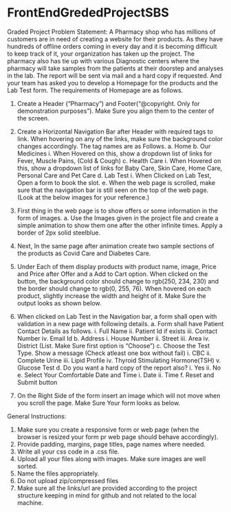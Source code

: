 # FrontEndGrededProjectSBS

Graded Project
Problem Statement: 
A Pharmacy shop who has millions of customers are in need of creating a website for their products. As they have hundreds of offline orders coming in every day and it is becoming difficult to keep track of it, your organization has taken up the project. The pharmacy also has tie up with various Diagnostic centers where the pharmacy will take samples from the patients at their doorstep and analyses in the lab. The report will be sent via mail and a hard copy if requested. And your team has asked you to develop a Homepage for the products and the Lab Test form. The requirements of Homepage are as follows.

1.	Create a Header (“Pharmacy”) and Footer(“@copyright. Only for demonstration purposes”). Make Sure you align them to the center of the screen.
2.	Create a Horizontal Navigation Bar after Header with required tags to link. When hovering on any of the links, make sure the background color changes accordingly. The tag names are as Follows. 
a.	Home
b.	Our Medicines
i.	When Hovered on this, show a dropdown list of links for Fever, Muscle Pains, (Cold & Cough)
c.	Health Care
i.	When Hovered on this, show a dropdown list of links for Baby Care, Skin Care, Home Care, Personal Care and Pet Care
d.	Lab Test
i.	When Clicked on Lab Test, Open a form to book the slot.
e.	When the web page is scrolled, make sure that the navigation bar is still seen on the top of the web page.
(Look at the below images for your reference.)
   

3.	First thing in the web page is to show offers or some information in the form of images.
a.	Use the Images given in the project file and create a simple animation to show them one after the other infinite times. Apply a border of 2px solid steelblue. 
 
4.	Next, In the same page after animation create two sample sections of the products as Covid Care and Diabetes Care.
5.	Under Each of them display products with product name, image, Price and Price after Offer and a Add to Cart option. When clicked on the button, the background color should change to rgb(250, 234, 230) and the border should change to rgb(0, 255, 76). When hovered on each product, slightly increase the width and height of it. Make Sure the output looks as shown below. 
 
6.	When clicked on Lab Test in the Navigation bar, a form shall open with validation  in a new page with following details.
a.	Form shall have Patient Contact Details as follows.	
i.	Full Name
ii.	Patient Id if exists
iii.	Contact Number
iv.	Email Id
b.	Address
i.	House Number
ii.	Street
iii.	Area
iv.	District (List. Make Sure first option is “Choose”)
c.	Choose the Test Type. Show a message (Check atleast one box without fail)
i.	CBC
ii.	Complete Urine
iii.	Lipid Profile
iv.	Thyroid Stimulating Hormone(TSH)
v.	Glucose Test
d.	Do you want a hard copy of the report also?
i.	Yes
ii.	No
e.	Select Your Comfortable Date and Time
i.	Date 
ii.	Time
f.	Reset and Submit button
7.	On the Right Side of the form insert an image which will not move when you scroll the page. Make Sure Your form looks as below.
 

General Instructions: 
1.	Make sure you create a responsive form or web page (when the browser is resized your form pr web page should behave accordingly).
2.	Provide padding, margins, page titles, page names where needed.
3.	Write all your css code in a .css file.
4.	Upload all your files along with images. Make sure images are well sorted.
5.	Name the files appropriately.
6.	Do not upload zip/compressed files
7.	Make sure all the links/url are provided according to the project structure keeping in mind for github and not related to the local machine.

